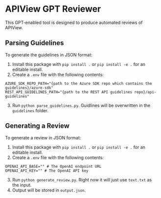 # APIView GPT Reviewer 

This GPT-enabled tool is designed to produce automated reviews of APIView.

## Parsing Guidelines
To generate the guidelines in JSON format:
1. Install this package with `pip install .` or `pip install -e .` for an editable install.
2. Create a `.env` file with the following contents:
```
AZURE_SDK_REPO_PATH="{path to the Azure SDK repo which contains the guidelines}/azure-sdk"
REST_API_GUIDELINES_PATH="{path to the REST API guidelines repo}/api-guidelines"
```
3. Run `python parse_guidelines.py`. Guidlines will be overwritten in the `guidelines` folder.

## Generating a Review
To generate a review in JSON format:
1. Install this package with `pip install .` or `pip install -e .` for an editable install.
2. Create a `.env` file with the following contents:
```
OPENAI_API_BASE="" # The OpenAI endpoint URL
OPENAI_API_KEY="" # The OpenAI API key
```
3. Run `python generate_review.py`. Right now it will just use `text.txt` as the input.
4. Output will be stored in `output.json`.

